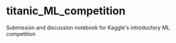 # titanic_ML_competition
 Submission and discussion notebook for Kaggle's introductory ML competition
